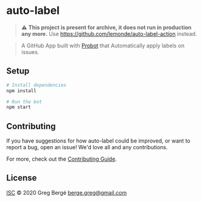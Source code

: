 # auto-label

> :warning: **This project is present for archive, it does not run in production any more.** Use https://github.com/lemonde/auto-label-action instead.

> A GitHub App built with [Probot](https://github.com/probot/probot) that Automatically apply labels on issues.

## Setup

```sh
# Install dependencies
npm install

# Run the bot
npm start
```

## Contributing

If you have suggestions for how auto-label could be improved, or want to report a bug, open an issue! We'd love all and any contributions.

For more, check out the [Contributing Guide](CONTRIBUTING.md).

## License

[ISC](LICENSE) © 2020 Greg Bergé <berge.greg@gmail.com>

